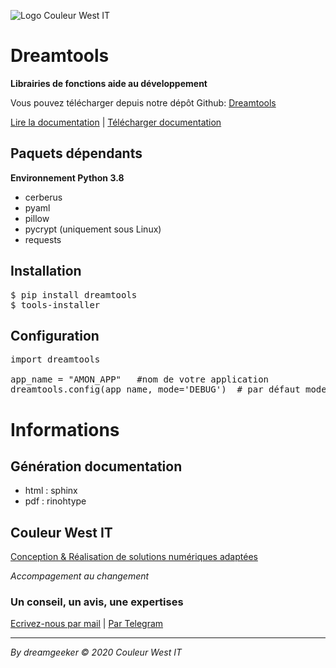 ![Logo Couleur West IT](https://github.com/couleurwest/dreamgeeker-tools/blob/main/logo.png)

# Dreamtools

**Librairies de fonctions aide au développement**

Vous pouvez télécharger depuis notre dépôt Github:  [Dreamtools](https://github.com/couleurwest/dreamgeeker-tools/)

[Lire la documentation](http://pyworld.couleurwest-it.com/dreamtools/index.html) | [Télécharger documentation](https://couleurwest-it.com/dreamtools)


## Paquets dépendants

**Environnement Python 3.8**

* cerberus
* pyaml
* pillow 
* pycrypt (uniquement sous Linux)
* requests

## Installation

<pre>
$ pip install dreamtools
$ tools-installer
</pre>

## Configuration

<pre>
import dreamtools

app_name = "AMON_APP"   #nom de votre application
dreamtools.config(app_name, mode='DEBUG')  # par défaut mode ='PROD'
</pre>

# Informations 

## Génération documentation

* html : sphinx
* pdf : rinohtype

## Couleur West IT
[Conception & Réalisation de solutions numériques adaptées](https://couleurwest-it.com)

*Accompagement au changement*

### Un conseil, un avis, une expertises 
[Ecrivez-nous par mail](contact@couleurwest-it.com) | [Par Telegram](https://t.me/dreamgeeker)

----
*By dreamgeeker &copy; 2020 Couleur West IT*
